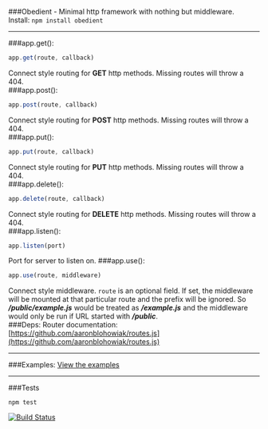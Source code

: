 ###Obedient - Minimal http framework with nothing but middleware.   
Install: ```npm install obedient```
***
###app.get():  
```javascript
app.get(route, callback)
```
Connect style routing for __GET__ http methods. Missing routes will throw a 404.  
###app.post():  
```javascript
app.post(route, callback)
```
Connect style routing for __POST__ http methods. Missing routes will throw a 404.  
###app.put():  
```javascript
app.put(route, callback)
```
Connect style routing for __PUT__ http methods. Missing routes will throw a 404.  
###app.delete():  
```javascript
app.delete(route, callback)
```
Connect style routing for __DELETE__ http methods. Missing routes will throw a 404.  
###app.listen():  
```javascript
app.listen(port)
```
Port for server to listen on.
###app.use():  
```javascript
app.use(route, middleware)
```
Connect style middleware. ```route``` is an optional field. If set, the middleware will be mounted at that particular route and the prefix will be ignored. So ___/public/example.js___ would be treated as ___/example.js___ and the middleware would only be run if URL started with ___/public___.  
###Deps:
Router documentation: [https://github.com/aaronblohowiak/routes.js](https://github.com/aaronblohowiak/routes.js)  
***
###Examples: 
[View the examples](https://github.com/bradleyg/obedient/blob/master/example/app.js)  
***
###Tests  
```
npm test
```  

[![Build Status](https://secure.travis-ci.org/bradleyg/obedient.png)](http://travis-ci.org/bradleyg/obedient)